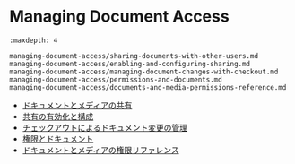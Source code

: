 # Managing Document Access

```{toctree}
:maxdepth: 4

managing-document-access/sharing-documents-with-other-users.md
managing-document-access/enabling-and-configuring-sharing.md
managing-document-access/managing-document-changes-with-checkout.md
managing-document-access/permissions-and-documents.md
managing-document-access/documents-and-media-permissions-reference.md
```

- [ドキュメントとメディアの共有](./managing-document-access/sharing-documents-with-other-users.md)
- [共有の有効化と構成](./managing-document-access/enabling-and-configuring-sharing.md)
- [チェックアウトによるドキュメント変更の管理](./managing-document-access/managing-document-changes-with-checkout.md)
- [権限とドキュメント](./managing-document-access/permissions-and-documents.md)
- [ドキュメントとメディアの権限リファレンス](./managing-document-access/documents-and-media-permissions-reference.md)
